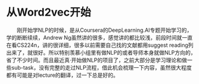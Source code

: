 # 从Word2vec开始

 &emsp;&emsp;刚开始学NLP的时候，是从Coursera的DeepLearning.AI专题开始学习的，学的断断续续，Andrew Ng虽然讲的很多，感觉讲的都比较浅，前段时间就一直在看CS224n，讲的很详细，很多以前需要自己找的文献都用suggest reading列出来了，就很好。<!--不得不吐槽一些blog了，质量实在不高，写的不明所以，一搜还一大把，实在浪费精力，-->所以特别羡慕小组里有做NLP的或者导师本身就做NLP方向的，省了不少时间。而且最近真·开始做NLP的项目了，之前大部分是学习理论和做一些sub-task，没有完整的走过NLP流程，借此机会梳理一下内容，虽然很大程度都有可能是对lecture的翻译，过一下总是好的。 


## 